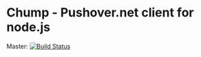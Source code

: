 # Chump - Pushover.net client for node.js

Master: [![Build Status](https://api.travis-ci.org/sqmk/node-chump.svg?branch=master)](https://travis-ci.org/sqmk/node-chump)